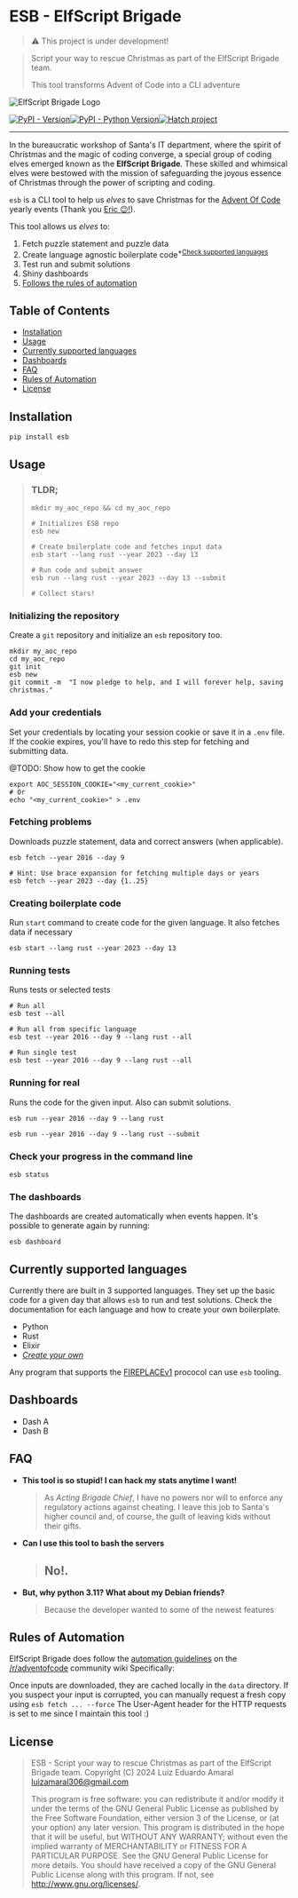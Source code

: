 # ESB - ElfScript Brigade

> ⚠️ This project is under development!

> Script your way to rescue Christmas as part of the ElfScript Brigade team.
>
> This tool transforms Advent of Code into a CLI adventure

<img src="doc/logo/png/logo-color-small.png" alt="ElfScript Brigade Logo"/>

[![PyPI - Version](https://img.shields.io/pypi/v/esb.svg)](https://pypi.org/project/esb)[![PyPI - Python Version](https://img.shields.io/pypi/pyversions/esb.svg)](https://pypi.org/project/esb)[![Hatch project](https://img.shields.io/badge/%F0%9F%A5%9A-Hatch-4051b5.svg)](https://github.com/pypa/hatch)

---

In the bureaucratic workshop of Santa's IT department, where the spirit of Christmas and the magic of coding converge, a special group of coding elves emerged known as the **ElfScript Brigade**. These skilled and whimsical elves were bestowed with the mission of safeguarding the joyous essence of Christmas through the power of scripting and coding.

`esb` is a CLI tool to help us _elves_ to save Christmas for the [Advent Of Code](https://adventofcode.com/) yearly events (Thank you [Eric 😉!](https://twitter.com/ericwastl)).

This tool allows us _elves_ to:

1. Fetch puzzle statement and puzzle data
2. Create language agnostic boilerplate code<sup>\*[Check supported languages](#currently-supported-languages)</sup>
3. Test run and submit solutions
4. Shiny dashboards
5. [Follows the rules of automation](#rules-of-automation)

## Table of Contents

- [Installation](##installation)
- [Usage](##usage)
- [Currently supported languages](#currently-supported-languages)
- [Dashboards](#dashboards)
- [FAQ](#faq)
- [Rules of Automation](#rules-of-automation)
- [License](##license)

## Installation

```shell
pip install esb
```

## Usage

> ### TLDR;
>
> ```shell
> mkdir my_aoc_repo && cd my_aoc_repo
>
> # Initializes ESB repo
> esb new
>
> # Create boilerplate code and fetches input data
> esb start --lang rust --year 2023 --day 13
>
> # Run code and submit answer
> esb run --lang rust --year 2023 --day 13 --submit
>
> # Collect stars!
> ```

### Initializing the repository

Create a `git` repository and initialize an `esb` repository too.

```shell
mkdir my_aoc_repo
cd my_aoc_repo
git init
esb new
git commit -m  "I now pledge to help, and I will forever help, saving christmas."
```

### Add your credentials

Set your credentials by locating your session cookie or save it in a `.env` file. If the cookie expires, you'll have to redo this step for fetching and submitting data.

@TODO: Show how to get the cookie

```shell
export AOC_SESSION_COOKIE="<my_current_cookie>"
# Or
echo "<my_current_cookie>" > .env
```

### Fetching problems

Downloads puzzle statement, data and correct answers (when applicable).

```shell
esb fetch --year 2016 --day 9

# Hint: Use brace expansion for fetching multiple days or years
esb fetch --year 2023 --day {1..25}
```

### Creating boilerplate code

Run `start` command to create code for the given language. It also fetches data if necessary

```shell
esb start --lang rust --year 2023 --day 13
```

### Running tests

Runs tests or selected tests

```shell
# Run all
esb test --all

# Run all from specific language
esb test --year 2016 --day 9 --lang rust --all

# Run single test
esb test --year 2016 --day 9 --lang rust --all
```

### Running for real

Runs the code for the given input. Also can submit solutions.

```shell
esb run --year 2016 --day 9 --lang rust

esb run --year 2016 --day 9 --lang rust --submit
```

### Check your progress in the command line

```shell
esb status
```

### The dashboards

The dashboards are created automatically when events happen. It's possible to generate
again by running:

```shell
esb dashboard
```

## Currently supported languages

Currently there are built in 3 supported languages. They set up the basic code for a
given day that allows `esb` to run and test solutions. Check the documentation
for each language and how to create your own boilerplate.

- Python
- Rust
- Elixir
- [_Create your own_](doc/FIREPLACEv1.0.md)

Any program that supports the [FIREPLACEv1](doc/FIREPLACEv1.0.md) prococol can use `esb` tooling.

## Dashboards

- Dash A
- Dash B

## FAQ

- **This tool is so stupid! I can hack my stats anytime I want!**

  > As _Acting Brigade Chief_, I have no powers nor will to enforce any regulatory actions against cheating. I leave this job to Santa's higher council and, of course, the guilt of leaving kids without their gifts.

- **Can I use this tool to bash the servers**

  > ## **No!**.

- **But, why python 3.11? What about my Debian friends?**

  > Because the developer wanted to some of the newest features



## Rules of Automation

ElfScript Brigade does follow the [automation guidelines](https://www.reddit.com/r/adventofcode/wiki/faqs/automation) on the [/r/adventofcode](https://www.reddit.com/r/adventofcode) community wiki
Specifically:

Once inputs are downloaded, they are cached locally in the `data` directory.
If you suspect your input is corrupted, you can manually request a fresh copy using `esb fetch ... --force`
The User-Agent header for the HTTP requests is set to me since I maintain this tool :)

## License

> ESB - Script your way to rescue Christmas as part of the ElfScript Brigade team.
> Copyright (C) 2024 Luiz Eduardo Amaral <luizamaral306@gmail.com>
>
> This program is free software: you can redistribute it and/or modify
> it under the terms of the GNU General Public License as published by
> the Free Software Foundation, either version 3 of the License, or
> (at your option) any later version.
> This program is distributed in the hope that it will be useful,
> but WITHOUT ANY WARRANTY; without even the implied warranty of
> MERCHANTABILITY or FITNESS FOR A PARTICULAR PURPOSE. See the
> GNU General Public License for more details.
> You should have received a copy of the GNU General Public License
> along with this program. If not, see <http://www.gnu.org/licenses/>.
